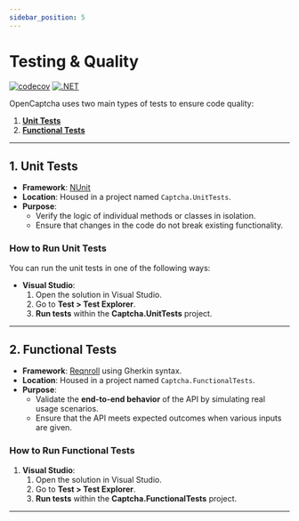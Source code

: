 ```yaml
---
sidebar_position: 5
---
```


# Testing & Quality

[![codecov](https://codecov.io/gh/ashtonav/opencaptcha/graph/badge.svg?token=ZD0L2LC2U0)](https://codecov.io/gh/ashtonav/opencaptcha)
[![.NET](https://github.com/ashtonav/opencaptcha/actions/workflows/dotnet.yml/badge.svg)](https://github.com/ashtonav/opencaptcha/actions/workflows/dotnet.yml)

OpenCaptcha uses two main types of tests to ensure code quality:

1. [**Unit Tests**](#1-unit-tests)
2. [**Functional Tests**](#2-functional-tests)

---

## 1. Unit Tests

- **Framework**: [NUnit](https://nunit.org/)
- **Location**: Housed in a project named `Captcha.UnitTests`.
- **Purpose**:
    - Verify the logic of individual methods or classes in isolation.
    - Ensure that changes in the code do not break existing functionality.

### How to Run Unit Tests

You can run the unit tests in one of the following ways:

- **Visual Studio**:
    1. Open the solution in Visual Studio.
    2. Go to **Test > Test Explorer**.
    3. **Run tests** within the **Captcha.UnitTests** project.

---

## 2. Functional Tests

- **Framework**: [Reqnroll](https://reqnroll.net/) using Gherkin syntax.
- **Location**: Housed in a project named `Captcha.FunctionalTests`.
- **Purpose**:
    - Validate the **end-to-end behavior** of the API by simulating real usage scenarios.
    - Ensure that the API meets expected outcomes when various inputs are given.

### How to Run Functional Tests

1. **Visual Studio**:
    1. Open the solution in Visual Studio.
    2. Go to **Test > Test Explorer**.
    3. **Run tests** within the **Captcha.FunctionalTests** project.

---

